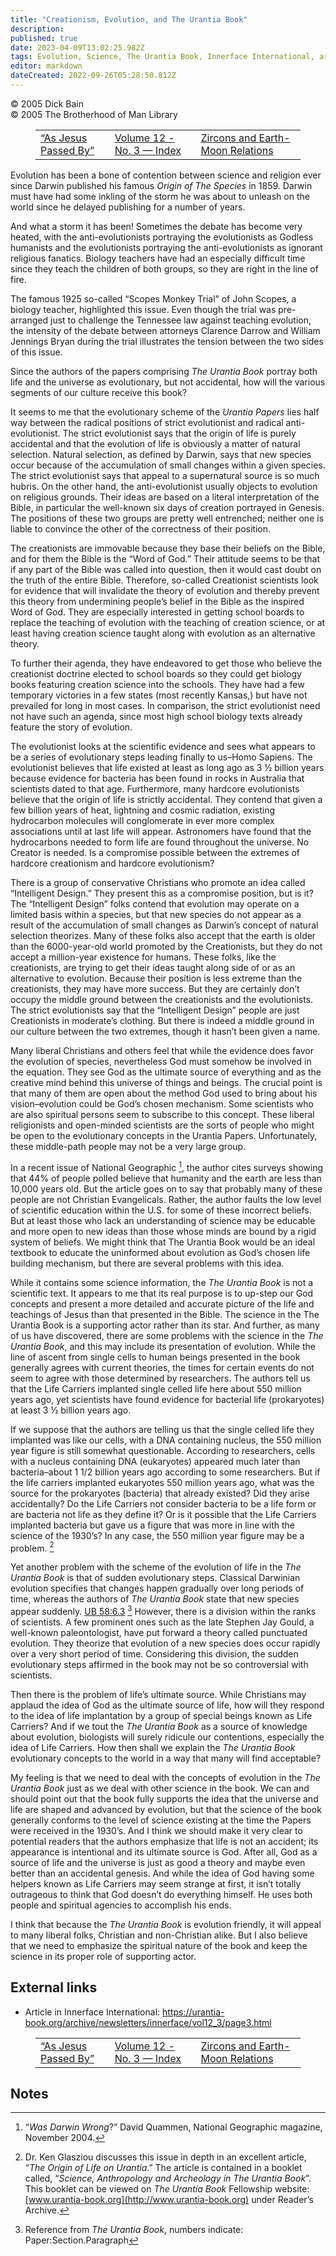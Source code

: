 ```yaml
---
title: "Creationism, Evolution, and The Urantia Book"
description: 
published: true
date: 2023-04-09T13:02:25.982Z
tags: Evolution, Science, The Urantia Book, Innerface International, article
editor: markdown
dateCreated: 2022-09-26T05:28:50.812Z
---
```


<p class="v-card v-sheet theme--light grey lighten-3 px-2">© 2005 Dick Bain<br>© 2005 The Brotherhood of Man Library</p>
<figure class="table chapter-navigator">
  <table>
    <tbody>
      <tr>
        <td>
        <a href="/en/article/As_Jesus_Passed_By">
          <span class="mdi mdi-arrow-left-drop-circle"></span><span class="pl-2">“As Jesus Passed By”</span>
        </a>
        </td>
        <td>
        <a href="/en/index/articles_innerface#volume-12-no-3">
          <span class="mdi mdi-book-open-variant"></span><span class="pl-2">Volume 12 - No. 3 — Index</span>
        </a>
        </td>
        <td>
        <a href="/en/article/Ken_Glasziou/Zircons_and_Earth_Moon_Relations">
          <span class="pr-2">Zircons and Earth-Moon Relations</span><span class="mdi mdi-arrow-right-drop-circle"></span>
        </a>
        </td>
      </tr>
    </tbody>
  </table>
</figure>


Evolution has been a bone of contention between science and religion ever since Darwin published his famous *Origin of The Species* in 1859. Darwin must have had some inkling of the storm he was about to unleash on the world since he delayed publishing for a number of years.

And what a storm it has been! Sometimes the debate has become very heated, with the anti-evolutionists portraying the evolutionists as Godless humanists and the evolutionists portraying the anti-evolutionists as ignorant religious fanatics. Biology teachers have had an especially difficult time since they teach the children of both groups, so they are right in the line of fire.

The famous 1925 so-called “Scopes Monkey Trial” of John Scopes, a biology teacher, highlighted this issue. Even though the trial was pre-arranged just to challenge the Tennessee law against teaching evolution, the intensity of the debate between attorneys Clarence Darrow and William Jennings Bryan during the trial illustrates the tension between the two sides of this issue.

Since the authors of the papers comprising *The Urantia Book* portray both life and the universe as evolutionary, but not accidental, how will the various segments of our culture receive this book?

It seems to me that the evolutionary scheme of the *Urantia Papers* lies half way between the radical positions of strict evolutionist and radical anti-evolutionist. The strict evolutionist says that the origin of life is purely accidental and that the evolution of life is obviously a matter of natural selection. Natural selection, as defined by Darwin, says that new species occur because of the accumulation of small changes within a given species. The strict evolutionist says that appeal to a supernatural source is so much hubris. On the other hand, the anti-evolutionist usually objects to evolution on religious grounds. Their ideas are based on a literal interpretation of the Bible, in particular the well-known six days of creation portrayed in Genesis. The positions of these two groups are pretty well entrenched; neither one is liable to convince the other of the correctness of their position.

The creationists are immovable because they base their beliefs on the Bible, and for them the Bible is the “Word of God.” Their attitude seems to be that if any part of the Bible was called into question, then it would cast doubt on the truth of the entire Bible. Therefore, so-called Creationist scientists look for evidence that will invalidate the theory of evolution and thereby prevent this theory from undermining people’s belief in the Bible as the inspired Word of God. They are especially interested in getting school boards to replace the teaching of evolution with the teaching of creation science, or at least having creation science taught along with evolution as an alternative theory.

To further their agenda, they have endeavored to get those who believe the creationist doctrine elected to school boards so they could get biology books featuring creation science into the schools. They have had a few temporary victories in a few states (most recently Kansas,) but have not prevailed for long in most cases. In comparison, the strict evolutionist need not have such an agenda, since most high school biology texts already feature the story of evolution.

The evolutionist looks at the scientific evidence and sees what appears to be a series of evolutionary steps leading finally to us–Homo Sapiens. The evolutionist believes that life existed at least as long ago as 3 ½ billion years because evidence for bacteria has been found in rocks in Australia that scientists dated to that age. Furthermore, many hardcore evolutionists believe that the origin of life is strictly accidental. They contend that given a few billion years of heat, lightning and cosmic radiation, existing hydrocarbon molecules will conglomerate in ever more complex associations until at last life will appear. Astronomers have found that the hydrocarbons needed to form life are found throughout the universe. No Creator is needed. Is a compromise possible between the extremes of hardcore creationism and hardcore evolutionism?

There is a group of conservative Christians who promote an idea called “Intelligent Design.” They present this as a compromise position, but is it? The “Intelligent Design” folks contend that evolution may operate on a limited basis within a species, but that new species do not appear as a result of the accumulation of small changes as Darwin’s concept of natural selection theorizes. Many of these folks also accept that the earth is older than the 6000-year-old world promoted by the Creationists, but they do not accept a million-year existence for humans. These folks, like the creationists, are trying to get their ideas taught along side of or as an alternative to evolution. Because their position is less extreme than the creationists, they may have more success. But they are certainly don’t occupy the middle ground between the creationists and the evolutionists. The strict evolutionists say that the “Intelligent Design” people are just Creationists in moderate’s clothing. But there is indeed a middle ground in our culture between the two extremes, though it hasn’t been given a name.

Many liberal Christians and others feel that while the evidence does favor the evolution of species, nevertheless God must somehow be involved in the equation. They see God as the ultimate source of everything and as the creative mind behind this universe of things and beings. The crucial point is that many of them are open about the method God used to bring about his vision–evolution could be God’s chosen mechanism. Some scientists who are also spiritual persons seem to subscribe to this concept. These liberal religionists and open-minded scientists are the sorts of people who might be open to the evolutionary concepts in the Urantia Papers. Unfortunately, these middle-path people may not be a very large group.

In a recent issue of National Geographic [^1], the author cites surveys showing that 44% of people polled believe that humanity and the earth are less than 10,000 years old. But the article goes on to say that probably many of these people are not Christian Evangelicals. Rather, the author faults the low level of scientific education within the U.S. for some of these incorrect beliefs. But at least those who lack an understanding of science may be educable and more open to new ideas than those whose minds are bound by a rigid system of beliefs. We might think that The Urantia Book would be an ideal textbook to educate the uninformed about evolution as God’s chosen life building mechanism, but there are several problems with this idea.

While it contains some science information, the *The Urantia Book* is not a scientific text. It appears to me that its real purpose is to up-step our God concepts and present a more detailed and accurate picture of the life and teachings of Jesus than that presented in the Bible. The science in the The Urantia Book is a supporting actor rather than its star. And further, as many of us have discovered, there are some problems with the science in the *The Urantia Book*, and this may include its presentation of evolution. While the line of ascent from single cells to human beings presented in the book generally agrees with current theories, the times for certain events do not seem to agree with those determined by researchers. The authors tell us that the Life Carriers implanted single celled life here about 550 million years ago, yet scientists have found evidence for bacterial life (prokaryotes) at least 3 ½ billion years ago.

If we suppose that the authors are telling us that the single celled life they implanted was like our cells, with a DNA containing nucleus, the 550 million year figure is still somewhat questionable. According to researchers, cells with a nucleus containing DNA (eukaryotes) appeared much later than bacteria–about 1 1/2 billion years ago according to some researchers. But if the life carriers implanted eukaryotes 550 million years ago, what was the source for the prokaryotes (bacteria) that already existed? Did they arise accidentally? Do the Life Carriers not consider bacteria to be a life form or are bacteria not life as they define it? Or is it possible that the Life Carriers implanted bacteria but gave us a figure that was more in line with the science of the 1930’s? In any case, the 550 million year figure may be a problem. [^2]

Yet another problem with the scheme of the evolution of life in the *The Urantia Book* is that of sudden evolutionary steps. Classical Darwinian evolution specifies that changes happen gradually over long periods of time, whereas the authors of *The Urantia Book* state that new species appear suddenly. [UB 58:6.3](/en/The_Urantia_Book/58#p6_3) [^3] However, there is a division within the ranks of scientists. A few prominent ones such as the late Stephen Jay Gould, a well-known paleontologist, have put forward a theory called punctuated evolution. They theorize that evolution of a new species does occur rapidly over a very short period of time. Considering this division, the sudden evolutionary steps affirmed in the book may not be so controversial with scientists.

Then there is the problem of life’s ultimate source. While Christians may applaud the idea of God as the ultimate source of life, how will they respond to the idea of life implantation by a group of special beings known as Life Carriers? And if we tout the *The Urantia Book* as a source of knowledge about evolution, biologists will surely ridicule our contentions, especially the idea of Life Carriers. How then shall we explain the *The Urantia Book* evolutionary concepts to the world in a way that many will find acceptable?

My feeling is that we need to deal with the concepts of evolution in the *The Urantia Book* just as we deal with other science in the book. We can and should point out that the book fully supports the idea that the universe and life are shaped and advanced by evolution, but that the science of the book generally conforms to the level of science existing at the time the Papers were received in the 1930’s. And I think we should make it very clear to potential readers that the authors emphasize that life is not an accident; its appearance is intentional and its ultimate source is God. After all, God as a source of life and the universe is just as good a theory and maybe even better than an accidental genesis. And while the idea of God having some helpers known as Life Carriers may seem strange at first, it isn’t totally outrageous to think that God doesn’t do everything himself. He uses both people and spiritual agencies to accomplish his ends.

I think that because the *The Urantia Book* is evolution friendly, it will appeal to many liberal folks, Christian and non-Christian alike. But I also believe that we need to emphasize the spiritual nature of the book and keep the science in its proper role of supporting actor.

## External links

- Article in Innerface International: https://urantia-book.org/archive/newsletters/innerface/vol12_3/page3.html


<figure class="table chapter-navigator">
  <table>
    <tbody>
      <tr>
        <td>
        <a href="/en/article/As_Jesus_Passed_By">
          <span class="mdi mdi-arrow-left-drop-circle"></span><span class="pl-2">“As Jesus Passed By”</span>
        </a>
        </td>
        <td>
        <a href="/en/index/articles_innerface#volume-12-no-3">
          <span class="mdi mdi-book-open-variant"></span><span class="pl-2">Volume 12 - No. 3 — Index</span>
        </a>
        </td>
        <td>
        <a href="/en/article/Ken_Glasziou/Zircons_and_Earth_Moon_Relations">
          <span class="pr-2">Zircons and Earth-Moon Relations</span><span class="mdi mdi-arrow-right-drop-circle"></span>
        </a>
        </td>
      </tr>
    </tbody>
  </table>
</figure>

## Notes

[^1]: “*Was Darwin Wrong*?” David Quammen, National Geographic magazine, November 2004.

[^2]: Dr. Ken Glasziou discusses this issue in depth in an excellent article, “*The Origin of Life on Urantia*.” The article is contained in a booklet called, “*Science, Anthropology and Archeology in The Urantia Book*”. This booklet can be viewed on *The Urantia Book* Fellowship website: [www.urantia-book.org](http://www.urantia-book.org) under Reader’s Archive.

[^3]: Reference from *The Urantia Book*, numbers indicate: Paper:Section.Paragraph

